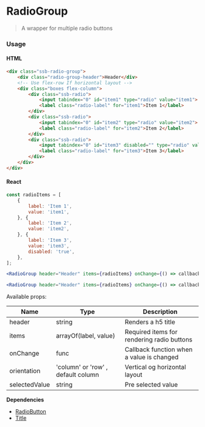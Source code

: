 RadioGroup
========

> A wrapper for multiple radio buttons

### Usage

#### HTML

```html
<div class="ssb-radio-group">
	<div class="radio-group-header">Header</div>
	<!-- Use flex-row If horizontal layout -->
    <div class="boxes flex-column">
        <div class="ssb-radio">
            <input tabindex="0" id="item1" type="radio" value="item1">
            <label class="radio-label" for="item1">Item 1</label>
        </div>
        <div class="ssb-radio">
            <input tabindex="0" id="item2" type="radio" value="item2">
            <label class="radio-label" for="item2">Item 2</label>
        </div>
        <div class="ssb-radio">
            <input tabindex="0" id="item3" disabled="" type="radio" value="item3">
            <label class="radio-label" for="item3">Item 3</label>
        </div>
    </div>
</div>
```

#### React

```jsx harmony
const radioItems = [
	{
		label: 'Item 1',
		value: 'item1',
	}, {
		label: 'Item 2',
		value: 'item2',
	}, {
		label: 'Item 3',
		value: 'item3',
		disabled: 'true',
	},
];

<RadioGroup header="Header" items={radioItems} onChange={() => callback} selectedValue="item2" />

<RadioGroup header="Header" items={radioItems} onChange={() => callback} selectedValue="item2" orientation="row" />

```

Available props:

| Name       | Type           | Description  |
| ---------- | ------------- | ----- |
| header | string | Renders a h5 title |
| items | arrayOf(label, value) | Required items for rendering radio buttons |
| onChange | func | Callback function when a value is changed |
| orientation | 'column' or 'row' , default column| Vertical og horizontal layout|
| selectedValue | string | Pre selected value |

__Dependencies__
 - [RadioButton](../RadioButton)
 - [Title](../Title)
